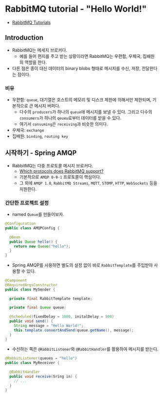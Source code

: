 # RabbitMQ tutorial - "Hello World!"

- [RabbitMQ Tutorials](https://www.rabbitmq.com/tutorials)

## Introduction

- RabbitMQ는 메세지 브로커다.
  - 예를 들어 편지를 주고 받는 상황이라면 RabbitMQ는 우편함, 우체국, 집배원의 역할을 한다.
- 다른 점은 종이 대신 데이터의 binary blobs 형태로 메시지를 수신, 저장, 전달한다는 점이다.

### 비유

- 우편함: `queue`, 대기열은 호스트의 메모리 및 디스크 제한에 의해서만 제한되며, 기본적으로 큰 메시지 버퍼다.
  - 다수의 `producers`가 하나의 `queue`에 메시지를 보낼 수 있다. 그리고 다수의 `consumers`가 하나의 `qeueu`로부터 데이터를 받을 수 있다.
  - 여기서 `consuming`은 `receiving`과 비슷한 의미다.
- 우체국: `exchange`
- 집배원: `binding`, `routing key`

## 시작하기 - Spring AMQP

- RabbitMQ는 다중 프로토콜 메시지 브로커다.
  - [Which protocols does RabbitMQ support?](https://www.rabbitmq.com/docs/protocols) 
  - 기본적으로 `AMQP 0-9-1` 프로토콜이 핵심이다.
  - 그 외에 `AMQP 1.0`, `RabbitMQ Streams`, `MQTT`, `STOMP`, `HTTP`, `WebSockets` 등을 지원한다.

### 간단한 프로젝트 설정

- named `Queue`를 만들어보자.

```java
@Configuration
public class AMQPConfig {
  
  @Bean
  public Queue hello() {
    return new Queue("hello");
  }
}
```

- Spring AMQP를 사용하면 별도의 설정 없이 바로 `RabbitTemplate`를 주입받아 사용할 수 있다.

```java
@Component
@RequiredArgsConstructor
public class MySender {
  
  private final RabbitTemplate template;
  
  private final Queue queue;
  
  @Scheduled(fixedDelay = 1000, initalDelay = 500)
  public void send() {
    String message = "Hello World!";
    this.template.convertAndSend(queue.getName(), message);
  }
}
```

- 수신하는 쪽은 `@RabbitListener`와 `@RabbitHandler`를 활용하여 메시지를 받는다.

```java
@RabbitListener(queues = "hello")
public class MyReceiver {
  
  @RabbitHandler
  public void receive(Sring in) {
    // ...
  }
}
```

